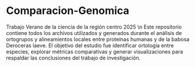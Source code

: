 # Comparacion-Genomica
Trabajo Verano de la ciencia de la región centro 2025 \n
Este repositorio contiene todos los archivos utilizados y generados durante el análisis de ortogrupos y alineamientos locales entre proteínas humanas y de la babosa Deroceras laeve. El objetivo del estudio fue identificar ortología entre especies, explorar métricas comparativas y generar visualizaciones para respaldar las conclusiones del trabajo de investigación.
